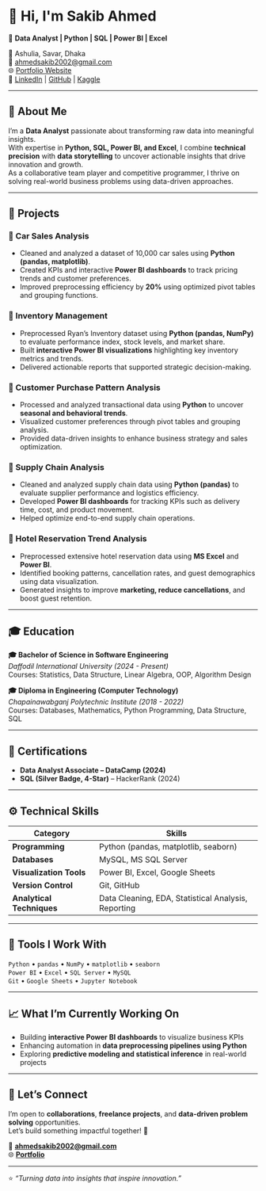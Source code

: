 # 👋 Hi, I'm **Sakib Ahmed**

🎯 **Data Analyst | Python | SQL | Power BI | Excel**

📍 Ashulia, Savar, Dhaka  
📧 [ahmedsakib2002@gmail.com](mailto:ahmedsakib2002@gmail.com)  
🌐 [Portfolio Website](https://sakib007q.wixsite.com/sakib-ahmed)  
💼 [LinkedIn](#) | [GitHub](#) | [Kaggle](#)

---

## 🧠 About Me

I’m a **Data Analyst** passionate about transforming raw data into meaningful insights.  
With expertise in **Python, SQL, Power BI, and Excel**, I combine **technical precision** with **data storytelling** to uncover actionable insights that drive innovation and growth.  
As a collaborative team player and competitive programmer, I thrive on solving real-world business problems using data-driven approaches.

---

## 🚀 Projects

### 🔹 Car Sales Analysis
- Cleaned and analyzed a dataset of 10,000 car sales using **Python (pandas, matplotlib)**.  
- Created KPIs and interactive **Power BI dashboards** to track pricing trends and customer preferences.  
- Improved preprocessing efficiency by **20%** using optimized pivot tables and grouping functions.  

### 🔹 Inventory Management
- Preprocessed Ryan’s Inventory dataset using **Python (pandas, NumPy)** to evaluate performance index, stock levels, and market share.  
- Built **interactive Power BI visualizations** highlighting key inventory metrics and trends.  
- Delivered actionable reports that supported strategic decision-making.  

### 🔹 Customer Purchase Pattern Analysis
- Processed and analyzed transactional data using **Python** to uncover **seasonal and behavioral trends**.  
- Visualized customer preferences through pivot tables and grouping analysis.  
- Provided data-driven insights to enhance business strategy and sales optimization.  

### 🔹 Supply Chain Analysis
- Cleaned and analyzed supply chain data using **Python (pandas)** to evaluate supplier performance and logistics efficiency.  
- Developed **Power BI dashboards** for tracking KPIs such as delivery time, cost, and product movement.  
- Helped optimize end-to-end supply chain operations.  

### 🔹 Hotel Reservation Trend Analysis
- Preprocessed extensive hotel reservation data using **MS Excel** and **Power BI**.  
- Identified booking patterns, cancellation rates, and guest demographics using data visualization.  
- Generated insights to improve **marketing, reduce cancellations**, and boost guest retention.  

---

## 🎓 Education

**🎓 Bachelor of Science in Software Engineering**  
_Daffodil International University (2024 - Present)_  
Courses: Statistics, Data Structure, Linear Algebra, OOP, Algorithm Design  

**🎓 Diploma in Engineering (Computer Technology)**  
_Chapainawabganj Polytechnic Institute (2018 - 2022)_  
Courses: Databases, Mathematics, Python Programming, Data Structure, SQL  

---

## 🏅 Certifications

- **Data Analyst Associate – DataCamp (2024)**  
- **SQL (Silver Badge, 4-Star)** – HackerRank (2024)  

---

## ⚙️ Technical Skills

| Category | Skills |
|-----------|--------|
| **Programming** | Python (pandas, matplotlib, seaborn) |
| **Databases** | MySQL, MS SQL Server |
| **Visualization Tools** | Power BI, Excel, Google Sheets |
| **Version Control** | Git, GitHub |
| **Analytical Techniques** | Data Cleaning, EDA, Statistical Analysis, Reporting |

---

## 🧩 Tools I Work With

`Python` • `pandas` • `NumPy` • `matplotlib` • `seaborn`  
`Power BI` • `Excel` • `SQL Server` • `MySQL`  
`Git` • `Google Sheets` • `Jupyter Notebook`

---

## 📈 What I’m Currently Working On
- Building **interactive Power BI dashboards** to visualize business KPIs  
- Enhancing automation in **data preprocessing pipelines using Python**  
- Exploring **predictive modeling and statistical inference** in real-world projects  

---

## 💬 Let’s Connect
I’m open to **collaborations**, **freelance projects**, and **data-driven problem solving** opportunities.  
Let’s build something impactful together! 🚀  

📧 **[ahmedsakib2002@gmail.com](mailto:ahmedsakib2002@gmail.com)**  
🌐 **[Portfolio](https://sakib007q.wixsite.com/sakib-ahmed)**

---

⭐️ *“Turning data into insights that inspire innovation.”*  
